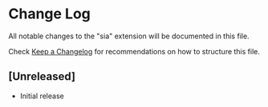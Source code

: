 # Change Log

All notable changes to the "sia" extension will be documented in this file.

Check [Keep a Changelog](http://keepachangelog.com/) for recommendations on how to structure this file.

## [Unreleased]

- Initial release